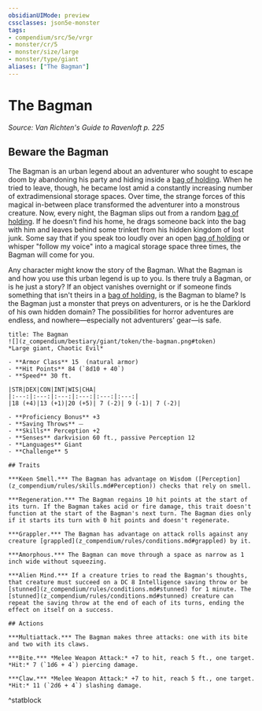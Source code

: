 ```yaml
---
obsidianUIMode: preview
cssclasses: json5e-monster
tags:
- compendium/src/5e/vrgr
- monster/cr/5
- monster/size/large
- monster/type/giant
aliases: ["The Bagman"]
---
```

# The Bagman
*Source: Van Richten's Guide to Ravenloft p. 225*  

## Beware the Bagman

The Bagman is an urban legend about an adventurer who sought to escape doom by abandoning his party and hiding inside a [bag of holding](z_compendium/items/bag-of-holding.md). When he tried to leave, though, he became lost amid a constantly increasing number of extradimensional storage spaces. Over time, the strange forces of this magical in-between place transformed the adventurer into a monstrous creature. Now, every night, the Bagman slips out from a random [bag of holding](z_compendium/items/bag-of-holding.md). If he doesn't find his home, he drags someone back into the bag with him and leaves behind some trinket from his hidden kingdom of lost junk. Some say that if you speak too loudly over an open [bag of holding](z_compendium/items/bag-of-holding.md) or whisper "follow my voice" into a magical storage space three times, the Bagman will come for you.

Any character might know the story of the Bagman. What the Bagman is and how you use this urban legend is up to you. Is there truly a Bagman, or is he just a story? If an object vanishes overnight or if someone finds something that isn't theirs in a [bag of holding](z_compendium/items/bag-of-holding.md), is the Bagman to blame? Is the Bagman just a monster that preys on adventurers, or is he the Darklord of his own hidden domain? The possibilities for horror adventures are endless, and nowhere—especially not adventurers' gear—is safe.

```ad-statblock
title: The Bagman
![](z_compendium/bestiary/giant/token/the-bagman.png#token)
*Large giant, Chaotic Evil*

- **Armor Class** 15  (natural armor)
- **Hit Points** 84 (`8d10 + 40`)
- **Speed** 30 ft.

|STR|DEX|CON|INT|WIS|CHA|
|:---:|:---:|:---:|:---:|:---:|:---:|
|18 (+4)|13 (+1)|20 (+5)| 7 (-2)| 9 (-1)| 7 (-2)|

- **Proficiency Bonus** +3
- **Saving Throws** ⏤
- **Skills** Perception +2
- **Senses** darkvision 60 ft., passive Perception 12
- **Languages** Giant
- **Challenge** 5

## Traits

***Keen Smell.*** The Bagman has advantage on Wisdom ([Perception](z_compendium/rules/skills.md#Perception)) checks that rely on smell.

***Regeneration.*** The Bagman regains 10 hit points at the start of its turn. If the Bagman takes acid or fire damage, this trait doesn't function at the start of the Bagman's next turn. The Bagman dies only if it starts its turn with 0 hit points and doesn't regenerate.

***Grappler.*** The Bagman has advantage on attack rolls against any creature [grappled](z_compendium/rules/conditions.md#grappled) by it.

***Amorphous.*** The Bagman can move through a space as narrow as 1 inch wide without squeezing.

***Alien Mind.*** If a creature tries to read the Bagman's thoughts, that creature must succeed on a DC 8 Intelligence saving throw or be [stunned](z_compendium/rules/conditions.md#stunned) for 1 minute. The [stunned](z_compendium/rules/conditions.md#stunned) creature can repeat the saving throw at the end of each of its turns, ending the effect on itself on a success.

## Actions

***Multiattack.*** The Bagman makes three attacks: one with its bite and two with its claws.

***Bite.*** *Melee Weapon Attack:* +7 to hit, reach 5 ft., one target. *Hit:* 7 (`1d6 + 4`) piercing damage.

***Claw.*** *Melee Weapon Attack:* +7 to hit, reach 5 ft., one target. *Hit:* 11 (`2d6 + 4`) slashing damage.
```
^statblock